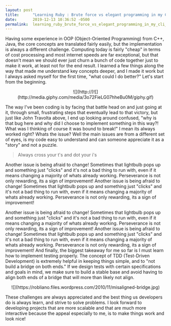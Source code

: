 ```yaml
---
layout: post
title:      "Learning Ruby : Brute force vs elegant programming in my CLI project"
date:       2019-12-13 10:36:52 -0500
permalink:  learning_ruby_brute_force_vs_elegant_programming_in_my_cli_project
---
```


Having some experience in OOP (Object-Oriented Programming) from C++, Java, the core concepts are translated fairly easily, but the implementation is always a different challenge. Computing today is fairly "cheap" in terms of cost processing and most internet speeds are far exceptional, but that doesn't mean we should ever just churn a bunch of code together just to make it work, at least not for the end result. I learned a few things along the way that made me understand key concepts deeper, and I made it work but I always asked myself for the first time, "what could I do better?" Let's start from the beginning. 

  <p ALIGN=Center>![](http://)![](http://media.giphy.com/media/3o72FieLG07hheBu0M/giphy.gif) </p>


The way I've been coding is by facing that battle head on and just going at it, through small, frustrating steps that eventually lead to that victory, but just like John Travolta above, I end up looking around  confused, "why is that bug here and why did I choose to implement something in this way?! What was I thinking of course it was bound to break!" I mean its always worked right? Whats the issue? Well the main issues are from a different set of eyes, is my code easy to understand and can someone appreciate it as a "story" and not a puzzle. </p>
> Always cross your t's and dot your i's  

Another issue is being afraid to change! Sometimes that lightbulb pops up and something just "clicks" and it's not a bad thing to run with, even if it means changing a majority of whats already working. Perseverance is not only rewarding, its a sign of improvement! Another issue is being afraid to change! Sometimes that lightbulb pops up and something just "clicks" and it's not a bad thing to run with, even if it means changing a majority of whats already working. Perseverance is not only rewarding, its a sign of improvement! </p><p>Another issue is being afraid to change! Sometimes that lightbulb pops up and something just "clicks" and it's not a bad thing to run with, even if it means changing a majority of whats already working. Perseverance is not only rewarding, its a sign of improvement! Another issue is being afraid to change! Sometimes that lightbulb pops up and something just "clicks" and it's not a bad thing to run with, even if it means changing a majority of whats already working. Perseverance is not only rewarding, its a sign of improvement! 
And finally, the biggest takeaway for me so far is I must learn how to implement testing properly. The concept of TDD (Test-Driven Development) is extremely helpful in keeping things simple, and to "not build a bridge on both ends." If we design tests with certain specifications and goals in mind, we make sure to build a stable base and avoid having to align both ends of a bridge that will more than likely not align.  

<p ALIGN=Center>![](https://robliano.files.wordpress.com/2010/11/misaligned-bridge.jpg) </p>

These challenges are always appreciated and the best thing us developers do is always learn, and strive to solve problems. I look forward to developing projects that are more scalable and that are much more interactive because the appeal especially to me, is to make things work and look nice! 
